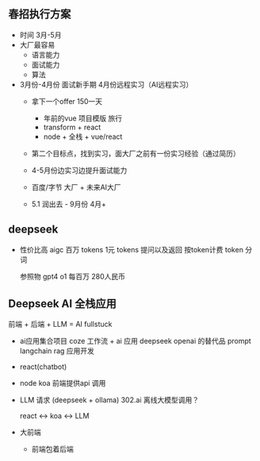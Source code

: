 ## 春招执行方案

- 时间
  3月-5月
- 大厂最容易
  - 语言能力
  - 面试能力
  - 算法
- 3月份-4月份 面试新手期 4月份远程实习（AI远程实习）
  - 拿下一个offer 150一天
    - 年前的vue 项目模版 旅行
    - transform + react 
    - node + 全栈 + vue/react

  - 第二个目标点，找到实习，面大厂之前有一份实习经验（通过简历）
  - 4-5月份边实习边提升面试能力
  - 百度/字节 大厂 + 未来AI大厂
  - 5.1 润出去 - 9月份  4月+

## deepseek
  - 性价比高
    aigc
    百万 tokens 1元
    tokens 提问以及返回 按token计费
    token 分词

    参照物 gpt4 o1  每百万 280人民币

## Deepseek AI 全栈应用
  前端 + 后端 + LLM = AI fullstuck

- ai应用集合项目
  coze 工作流 + ai 应用
  deepseek openai 的替代品 prompt
  langchain rag 应用开发

- react(chatbot)  
- node koa
  前端提供api 调用
- LLM 请求 (deepseek + ollama)  302.ai
  离线大模型调用？
  
  react <-> koa <-> LLM
- 大前端
  - 前端包着后端
  
    